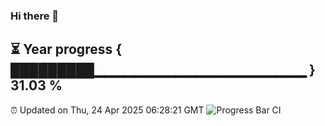 ### Hi there 👋
⏳ Year progress { █████████▁▁▁▁▁▁▁▁▁▁▁▁▁▁▁▁▁▁▁▁▁ } 31.03 %
---
⏰ Updated on Thu, 24 Apr 2025 06:28:21 GMT
![Progress Bar CI](https://github.com/liununu/liununu/workflows/Progress%20Bar%20CI/badge.svg)

